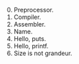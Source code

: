 0. Preprocessor.
1. Compiler.
2. Assembler.
3. Name.
4. Hello, puts.
5. Hello, printf.
6. Size is not grandeur.
